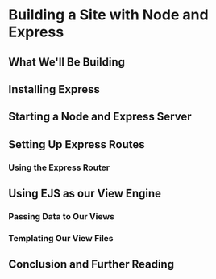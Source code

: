 # Building a Site with Node and Express

## What We'll Be Building

## Installing Express

## Starting a Node and Express Server

## Setting Up Express Routes

### Using the Express Router

## Using EJS as our View Engine

### Passing Data to Our Views

### Templating Our View Files

## Conclusion and Further Reading
